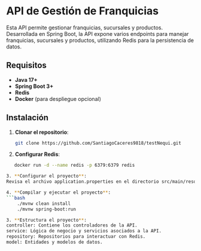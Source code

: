 # API de Gestión de Franquicias

Esta API permite gestionar franquicias, sucursales y productos. Desarrollada en Spring Boot, la API expone varios endpoints para manejar franquicias, sucursales y productos, utilizando Redis para la persistencia de datos.

## Requisitos

- **Java 17+**
- **Spring Boot 3+**
- **Redis**
- **Docker** (para despliegue opcional)

## Instalación

1. **Clonar el repositorio**:
   ```bash
   git clone https://github.com/SantiagoCaceres9818/testNequi.git

2. **Configurar Redis**:
```bash
   docker run -d --name redis -p 6379:6379 redis

3. **Configurar el proyecto**:
Revisa el archivo application.properties en el directorio src/main/resources para configurar la conexión a Redis

4. **Compilar y ejecutar el proyecto**:
```bash
    ./mvnw clean install
    ./mvnw spring-boot:run

3. **Estructura el proyecto**:
controller: Contiene los controladores de la API.
service: Lógica de negocio y servicios asociados a la API.
repository: Repositorios para interactuar con Redis.
model: Entidades y modelos de datos.
